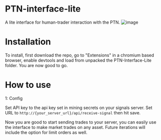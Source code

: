 # PTN-interface-lite
A lite interface for human-trader interaction with the PTN.
![image](https://github.com/Barbarian7676/PTN-interface-lite/assets/153689947/834f6133-dc46-47c3-b5de-53df5e670a4b)


# Installation

To install, first download the repo, go to "Extensions" in a chromium based browser, enable devtools and load from unpacked the PTN-Interface-Lite folder. You are now good to go.


# How to use

1: Config

Set API key to the api key set in mining secrets on your signals server. Set URL to ```http://{your_server_url}/api/receive-signal``` then hit save.


Now you are good to start sending trades to your server, you can easily use the interface to make market trades on any asset. Future iterations will include the option for limit orders as well.



